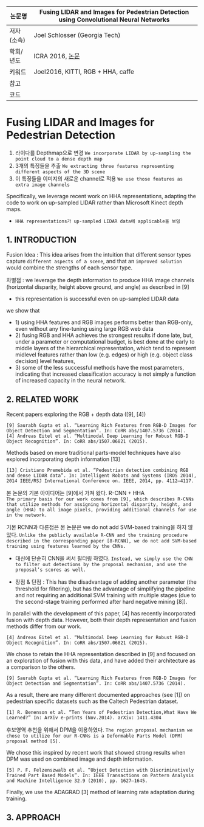 | 논문명 | Fusing LIDAR and Images for Pedestrian Detection using Convolutional Neural Networks |
| --- | --- |
| 저자\(소속\) | Joel Schlosser \(Georgia Tech\) |
| 학회/년도 | ICRA 2016, [논문](http://ieeexplore.ieee.org/abstract/document/7487370/) |
| 키워드 | Joel2016,  KITTI, RGB + HHA, caffe |
| 참고 |  |
| 코드 |  |

# Fusing LIDAR and Images for Pedestrian Detection

1. 라이다를 Depthmap으로 변경 `We incorporate LIDAR by up-sampling the point cloud to a dense depth map`
2. 3개의 특징들을 추출 `We extracting three features representing different aspects of the 3D scene`
3. 이 특징들을 이미지의 새로운 channel로 적용 `We use those features as extra image channels`

Specifically, we leverage recent work on HHA representations, adapting the code to work on up-sampled LIDAR rather than Microsoft Kinect depth maps.

* `HHA representations가 up-sampled LIDAR data에 applicable을 보임` 

## 1. INTRODUCTION

Fusion Idea : This idea arises from the intuition that different sensor types capture `different aspects of a scene`, and that an `improved solution` would combine the strengths of each sensor type.

차별점 : we leverage the depth information to produce HHA image channels \(horizontal disparity, height above ground, and angle\) as described in \[9\]

* this representation is successful even on up-sampled LIDAR data

we show that

* 1\) using HHA features and RGB images performs better than RGB-only, even without any fine-tuning using large RGB web data
* 2\) fusing RGB and HHA achieves the strongest results if done late, but, under a parameter or computational budget, is best done at the early to middle layers of the hierarchical representation, which tend to represent midlevel features rather than low \(e.g. edges\) or high \(e.g. object class decision\) level features, 
* 3\) some of the less successful methods have the most parameters, indicating that increased classification accuracy is not simply a function of increased capacity in the neural network.

## 2. RELATED WORK

Recent papers exploring the RGB + depth data \(\[9\], \[4\]\)

```
[9] Saurabh Gupta et al. “Learning Rich Features from RGB-D Images for Object Detection and Segmentation”. In: CoRR abs/1407.5736 (2014). 
[4] Andreas Eitel et al. “Multimodal Deep Learning for Robust RGB-D Object Recognition”. In: CoRR abs/1507.06821 (2015).
```

Methods based on more traditional parts-model techniques have also explored incorporating depth information \[13\]

```
[13] Cristiano Premebida et al. “Pedestrian detection combining RGB and dense LIDAR data”. In: Intelligent Robots and Systems (IROS 2014), 2014 IEEE/RSJ International Conference on. IEEE, 2014, pp. 4112–4117.
```

본 논문의 기본 아이디어는 \[9\]에서 가져 왔다. R-CNN + HHA  
`The primary basis for our work comes from [9], which describes R-CNNs that utilize methods for assigning horizontal disparity, height, and angle (HHA) to all image pixels, providing additional channels for use in the network.`

기본 RCNN과 다른점은 본 논문은 we do not add SVM-based training을 하지 않았다.  `Unlike the publicly available R-CNN and the training procedure described in the corresponding paper [8-RCNN], we do not add SVM-based training using features learned by the CNNs.`

* 대신에 단순히 CNN을 써서 필터링 하였다. `Instead, we simply use the CNN to filter out detections by the proposal mechanism, and use the proposal’s scores as well.`

* 장점 & 단점 : This has the disadvantage of adding another parameter \(the threshold for filtering\), but has the advantage of simplifying the pipeline and not requiring an additional SVM training with multiple stages \(due to the second-stage training performed after hard negative mining \[8\]\).

In parallel with the development of this paper, \[4\] has recently incorporated fusion with depth data. However, both their depth representation and fusion methods differ from our work.

```
[4] Andreas Eitel et al. “Multimodal Deep Learning for Robust RGB-D Object Recognition”. In: CoRR abs/1507.06821 (2015).
```

We chose to retain the HHA representation described in \[9\] and focused on an exploration of fusion with this data, and have added their architecture as a comparison to the others.

```
[9] Saurabh Gupta et al. “Learning Rich Features from RGB-D Images for Object Detection and Segmentation”. In: CoRR abs/1407.5736 (2014).
```

As a result, there are many different documented approaches \(see \[1\]\) on pedestrian specific datasets such as the Caltech Pedestrian dataset.

```
[1] R. Benenson et al. “Ten Years of Pedestrian Detection,What Have We Learned?” In: ArXiv e-prints (Nov.2014). arXiv: 1411.4304
```

후보영역 추천을 위해서 DPM을 이용하였다. `The region proposal mechanism we chose to utilize for our R-CNNs is a Deformable Parts Model (DPM) proposal method [5].`

We chose this inspired by recent work that showed strong results when DPM was used on combined image and depth information.

```
[5] P. F. Felzenszwalb et al. “Object Detection with Discriminatively Trained Part Based Models”. In: IEEE Transactions on Pattern Analysis and Machine Intelligence 32.9 (2010), pp. 1627–1645.
```

Finally, we use the ADAGRAD \[3\] method of learning rate adaptation during training.

## 3. APPROACH



